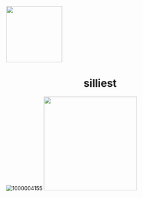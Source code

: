  <img src="https://github.com/user-attachments/assets/8c7050a5-aa93-453d-97c5-dad9322665d3" width="150" height="150">
<h1 align="center"> silliest</h1>

  ![1000004155](https://github.com/user-attachments/assets/c252fca9-e088-46e8-954b-7078c7f874b5)
<img src="https://github.com/user-attachments/assets/8c7050a5-aa93-453d-97c5-dad9322665d3" width="250" height="250">
